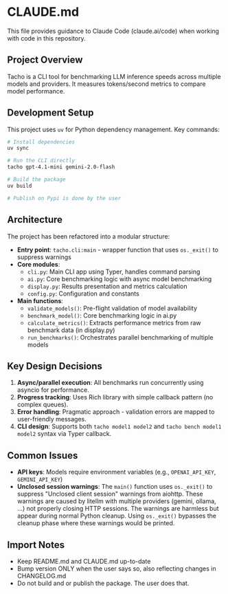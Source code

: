 # CLAUDE.md

This file provides guidance to Claude Code (claude.ai/code) when working with code in this repository.

## Project Overview

Tacho is a CLI tool for benchmarking LLM inference speeds across multiple models and providers. It measures tokens/second metrics to compare model performance.

## Development Setup

This project uses `uv` for Python dependency management. Key commands:

```bash
# Install dependencies
uv sync

# Run the CLI directly
tacho gpt-4.1-mini gemini-2.0-flash

# Build the package
uv build

# Publish on Pypi is done by the user
```

## Architecture

The project has been refactored into a modular structure:

- **Entry point**: `tacho.cli:main` - wrapper function that uses `os._exit()` to suppress warnings
- **Core modules**:
  - `cli.py`: Main CLI app using Typer, handles command parsing
  - `ai.py`: Core benchmarking logic with async model benchmarking
  - `display.py`: Results presentation and metrics calculation
  - `config.py`: Configuration and constants
- **Main functions**:
  - `validate_models()`: Pre-flight validation of model availability
  - `benchmark_model()`: Core benchmarking logic in ai.py
  - `calculate_metrics()`: Extracts performance metrics from raw benchmark data (in display.py)
  - `run_benchmarks()`: Orchestrates parallel benchmarking of multiple models

## Key Design Decisions

1. **Async/parallel execution**: All benchmarks run concurrently using asyncio for performance.
2. **Progress tracking**: Uses Rich library with simple callback pattern (no complex queues).
3. **Error handling**: Pragmatic approach - validation errors are mapped to user-friendly messages.
4. **CLI design**: Supports both `tacho model1 model2` and `tacho bench model1 model2` syntax via Typer callback.

## Common Issues

- **API keys**: Models require environment variables (e.g., `OPENAI_API_KEY`, `GEMINI_API_KEY`)
- **Unclosed session warnings**: The `main()` function uses `os._exit()` to suppress "Unclosed client session" warnings from aiohttp. These warnings are caused by litellm with multiple providers (gemini, ollama, ...) not properly closing HTTP sessions. The warnings are harmless but appear during normal Python cleanup. Using `os._exit()` bypasses the cleanup phase where these warnings would be printed.

## Import Notes

- Keep README.md and CLAUDE.md up-to-date
- Bump version ONLY when the user says so, also reflecting changes in CHANGELOG.md
- Do not build and or publish the package. The user does that.